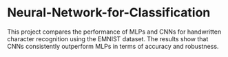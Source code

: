 # Neural-Network-for-Classification

This project compares the performance of MLPs and CNNs for handwritten character recognition using the EMNIST dataset. The results show that CNNs consistently outperform MLPs in terms of accuracy and robustness. 
